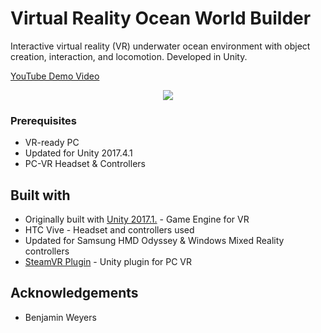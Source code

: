 # Virtual Reality Ocean World Builder
Interactive virtual reality (VR) underwater ocean environment with object creation, interaction, and locomotion. Developed in Unity.

[YouTube Demo Video](https://www.youtube.com/watch?v=zmpgROu-awo)
<p align="center">
  <img src=fishSpawnGif.gif>
</p>

### Prerequisites

* VR-ready PC
* Updated for Unity 2017.4.1
* PC-VR Headset & Controllers

## Built with

* Originally built with [Unity 2017.1.](https://unity3d.com/get-unity/download/archive) - Game Engine for VR
* HTC Vive - Headset and controllers used
* Updated for Samsung HMD Odyssey & Windows Mixed Reality controllers
* [SteamVR Plugin](https://assetstore.unity.com/packages/tools/integration/steamvr-plugin-32647) - Unity plugin for PC VR

## Acknowledgements
* Benjamin Weyers
